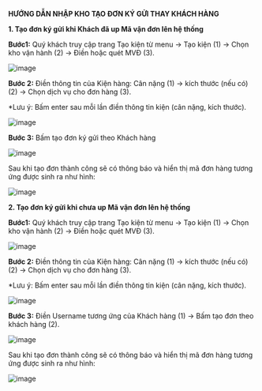 **HƯỚNG DẪN NHẬP KHO TẠO ĐƠN KÝ GỬI THAY KHÁCH HÀNG**

**1.	Tạo đơn ký gửi khi Khách đã up Mã vận đơn lên hệ thống**

**Bước1:** Quý khách truy cập trang Tạo kiện từ menu -> Tạo kiện (1) -> Chọn kho vận hành (2) -> Điền hoặc quét MVĐ (3).

![image](https://user-images.githubusercontent.com/85599407/131282904-8160f569-8919-46dd-a39a-297313079aa0.png)

**Bước 2:** Điền thông tin của Kiện hàng: Cân nặng (1) ->  kích thước (nếu có) (2) -> Chọn dịch vụ cho đơn hàng (3).

*Lưu ý: Bấm enter sau mỗi lần điền thông tin kiện (cân nặng, kích thước).

![image](https://user-images.githubusercontent.com/85599407/131283328-6c6ea2c8-4e54-44cb-ba3c-b14a077dd1ad.png)

**Bước 3:** Bấm tạo đơn ký gửi theo Khách hàng

![image](https://user-images.githubusercontent.com/85599407/131283380-4161a09a-6580-4759-b6de-c357bc6726f1.png)

Sau khi tạo đơn thành công sẽ có thông báo và hiển thị mã đơn hàng tương ứng được sinh ra như hình:

![image](https://user-images.githubusercontent.com/85599407/131281848-eb802931-0389-4776-88d9-7861d8853466.png)

**2.	Tạo đơn ký gửi khi chưa up Mã vận đơn lên hệ thống**

**Bước1:** Quý khách truy cập trang Tạo kiện từ menu -> Tạo kiện (1) -> Chọn kho vận hành (2) -> Điền hoặc quét MVĐ (3).

![image](https://user-images.githubusercontent.com/85599407/131282904-8160f569-8919-46dd-a39a-297313079aa0.png)

**Bước 2:** Điền thông tin của Kiện hàng: Cân nặng (1) ->  kích thước (nếu có) (2) -> Chọn dịch vụ cho đơn hàng (3).

*Lưu ý: Bấm enter sau mỗi lần điền thông tin kiện (cân nặng, kích thước).

![image](https://user-images.githubusercontent.com/85599407/131283328-6c6ea2c8-4e54-44cb-ba3c-b14a077dd1ad.png)

**Bước 3:** Điền Username tương ứng của Khách hàng (1) -> Bấm tạo đơn theo khách hàng (2).

![image](https://user-images.githubusercontent.com/85599407/131282405-cee5c5a0-955e-4d54-8d1d-b4ee2d87e64a.png)

Sau khi tạo đơn thành công sẽ có thông báo và hiển thị mã đơn hàng tương ứng được sinh ra như hình:

![image](https://user-images.githubusercontent.com/85599407/131282539-d966ecec-1b44-4266-a5e1-fd4660f68d23.png)


